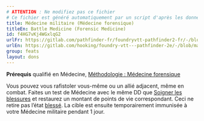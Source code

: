 ```yaml
---
# ATTENTION : Ne modifiez pas ce fichier
# Ce fichier est généré automatiquement par un script d'après les données du module Foundry VTT officiel et de sa traduction
title: Médecine militaire (Médecine forensique)
titleEn: Battle Medicine (Forensic Medicine)
id: f4HG7vKj4WGxlqG2
urlFr: https://gitlab.com/pathfinder-fr/foundryvtt-pathfinder2-fr/-/blob/master/data/feats/f4HG7vKj4WGxlqG2.htm
urlEn: https://gitlab.com/hooking/foundry-vtt---pathfinder-2e/-/blob/master/packs/data/feats.db/battle-medicine-forensic-medicine.json
group: feats
layout: dons
---
```

**Prérequis** qualifié en Médecine, [Méthodologie : Médecine forensique](../class-features/méthodologie-:-médecine-forensique.md)

Vous pouvez vous rafistoler vous-même ou un allié adjacent, même en combat. Faites un test de Médecine avec le même DD que [Soigner les blessures](../actions/soigner-les-blessures.md) et restaurez un montant de points de vie correspondant. Ceci ne retire pas l’état [blessé](../conditions/blessé.md). La cible est ensuite temporairement immunisée à votre Médecine militaire pendant 1 jour.


